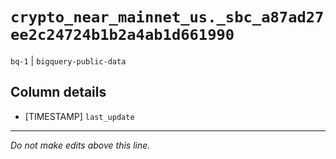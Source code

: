 # `crypto_near_mainnet_us._sbc_a87ad27ee2c24724b1b2a4ab1d661990`
`bq-1` | `bigquery-public-data`

## Column details
* [TIMESTAMP] `last_update`

-------------------------------------------------------------------------------
*Do not make edits above this line.*
